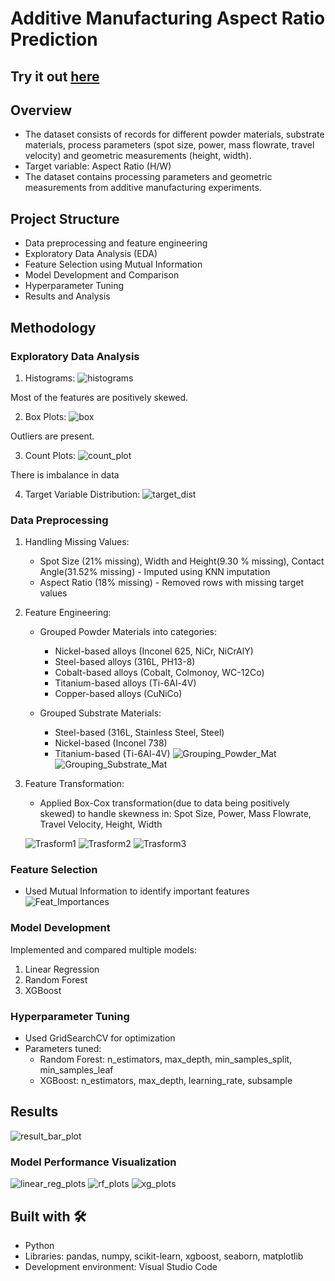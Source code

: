 # Additive Manufacturing Aspect Ratio Prediction

## Try it out [here](https://aspect-ratio-prediction.streamlit.app/)

## Overview
- The dataset consists of records for different powder materials, substrate materials, process parameters (spot size, power, mass flowrate, travel velocity) and geometric measurements (height, width).
- Target variable: Aspect Ratio (H/W)
- The dataset contains processing parameters and geometric measurements from additive manufacturing experiments.

## Project Structure
- Data preprocessing and feature engineering
- Exploratory Data Analysis (EDA)
- Feature Selection using Mutual Information
- Model Development and Comparison
- Hyperparameter Tuning
- Results and Analysis

## Methodology

### Exploratory Data Analysis
1. Histograms:
![histograms](https://github.com/Pratik872/Aspect-Ratio-Prediction-for-DED/blob/main/images/histograms.png)

Most of the features are positively skewed.

2. Box Plots:
![box](https://github.com/Pratik872/Aspect-Ratio-Prediction-for-DED/blob/main/images/box_plots.png)

Outliers are present.

3. Count Plots:
![count_plot](https://github.com/Pratik872/Aspect-Ratio-Prediction-for-DED/blob/main/images/count_plots.png)

There is imbalance in data

4. Target Variable Distribution:
![target_dist](https://github.com/Pratik872/Aspect-Ratio-Prediction-for-DED/blob/main/images/arget_var_dist.png)

### Data Preprocessing
1. Handling Missing Values:
   - Spot Size (21% missing), Width and Height(9.30 % missing), Contact Angle(31.52% missing) - Imputed using KNN imputation
   - Aspect Ratio (18% missing) - Removed rows with missing target values
   
2. Feature Engineering:
   - Grouped Powder Materials into categories:
     * Nickel-based alloys (Inconel 625, NiCr, NiCrAlY)
     * Steel-based alloys (316L, PH13-8)
     * Cobalt-based alloys (Cobalt, Colmonoy, WC-12Co)
     * Titanium-based alloys (Ti-6Al-4V)
     * Copper-based alloys (CuNiCo)
   
   - Grouped Substrate Materials:
     * Steel-based (316L, Stainless Steel, Steel)
     * Nickel-based (Inconel 738)
     * Titanium-based (Ti-6Al-4V)
![Grouping_Powder_Mat](https://github.com/Pratik872/Aspect-Ratio-Prediction-for-DED/blob/main/images/powder_material_grp.png)
![Grouping_Substrate_Mat](https://github.com/Pratik872/Aspect-Ratio-Prediction-for-DED/blob/main/images/substrate_material_grp.png)

3. Feature Transformation:
   - Applied Box-Cox transformation(due to data being positively skewed) to handle skewness in: Spot Size, Power, Mass Flowrate, Travel Velocity, Height, Width

   ![Trasform1](https://github.com/Pratik872/Aspect-Ratio-Prediction-for-DED/blob/main/images/transform1.png)
   ![Trasform2](https://github.com/Pratik872/Aspect-Ratio-Prediction-for-DED/blob/main/images/transform2.png)
   ![Trasform3](https://github.com/Pratik872/Aspect-Ratio-Prediction-for-DED/blob/main/images/transform3.png)
    

### Feature Selection
- Used Mutual Information to identify important features
![Feat_Importances](https://github.com/Pratik872/Aspect-Ratio-Prediction-for-DED/blob/main/images/feature%20importances.png)

### Model Development
Implemented and compared multiple models:
1. Linear Regression
2. Random Forest
3. XGBoost

### Hyperparameter Tuning
- Used GridSearchCV for optimization
- Parameters tuned:
  * Random Forest: n_estimators, max_depth, min_samples_split, min_samples_leaf
  * XGBoost: n_estimators, max_depth, learning_rate, subsample

## Results
![result_bar_plot](https://github.com/Pratik872/Aspect-Ratio-Prediction-for-DED/blob/main/images/model%20comparison.png)

### Model Performance Visualization
![linear_reg_plots](https://github.com/Pratik872/Aspect-Ratio-Prediction-for-DED/blob/main/images/linear%20reg%20pred%20plots.png)
![rf_plots](https://github.com/Pratik872/Aspect-Ratio-Prediction-for-DED/blob/main/images/random%20forests%20pred%20plots.png)
![xg_plots](https://github.com/Pratik872/Aspect-Ratio-Prediction-for-DED/blob/main/images/xgboost%20pred%20plots.png)

## Built with 🛠️
- Python
- Libraries: pandas, numpy, scikit-learn, xgboost, seaborn, matplotlib
- Development environment: Visual Studio Code